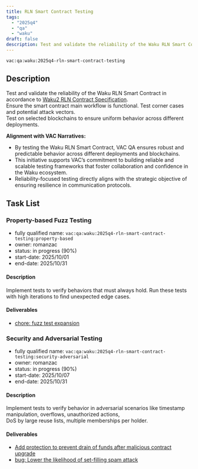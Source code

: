 ```yaml
---
title: RLN Smart Contract Testing
tags:
  - "2025q4"
  - "qa"
  - "waku"
draft: false
description: Test and validate the reliability of the Waku RLN Smart Contract
---
```


`vac:qa:waku:2025q4-rln-smart-contract-testing`

## Description

Test and validate the reliability of the Waku RLN Smart Contract in accordance to [Waku2 RLN Contract Specification](https://github.com/waku-org/specs/blob/master/standards/core/rln-contract.md).   
Ensure the smart contract main workflow is functional. Test corner cases and potential attack vectors.   
Test on selected blockchains to ensure uniform behavior across different deployments.

**Alignment with VAC Narratives:**

- By testing the Waku RLN Smart Contract,
  VAC QA ensures robust and predictable behavior across different deployments and blockchains.
- This initiative supports VAC’s commitment to building reliable and scalable testing frameworks
  that foster collaboration and confidence in the Waku ecosystem.
- Reliability-focused testing directly aligns with the strategic objective of ensuring resilience in communication protocols.

## Task List

### Property-based Fuzz Testing

- fully qualified name: `vac:qa:waku:2025q4-rln-smart-contract-testing:property-based`
- owner: romanzac
- status: in progress (90%)
- start-date: 2025/10/01
- end-date: 2025/10/31

#### Description

Implement tests to verify behaviors that must always hold. Run these tests with high iterations to find unexpected edge cases.

#### Deliverables
- [chore: fuzz test expansion](https://github.com/waku-org/waku-rlnv2-contract/pull/40)

### Security and Adversarial Testing

- fully qualified name: `vac:qa:waku:2025q4-rln-smart-contract-testing:security-adversarial`
- owner: romanzac
- status: in progress (90%)
- start-date: 2025/10/07
- end-date: 2025/10/31

#### Description

Implement tests to verify behavior in adversarial scenarios like timestamp manipulation, overflows, unauthorized actions,    
DoS by large reuse lists, multiple memberships per holder.

#### Deliverables
- [Add protection to prevent drain of funds after malicious contract upgrade](https://github.com/waku-org/waku-rlnv2-contract/issues/43)
- [bug: Lower the likelihood of set-filling spam attack](https://github.com/waku-org/waku-rlnv2-contract/issues/45)
